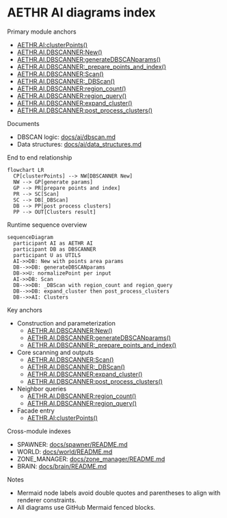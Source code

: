 # AETHR AI diagrams index

Primary module anchors
- [AETHR.AI:clusterPoints()](../../dev/_AI.lua:530)
- [AETHR.AI.DBSCANNER:New()](../../dev/_AI.lua:123)
- [AETHR.AI.DBSCANNER:generateDBSCANparams()](../../dev/_AI.lua:186)
- [AETHR.AI.DBSCANNER:_prepare_points_and_index()](../../dev/_AI.lua:224)
- [AETHR.AI.DBSCANNER:Scan()](../../dev/_AI.lua:319)
- [AETHR.AI.DBSCANNER:_DBScan()](../../dev/_AI.lua:333)
- [AETHR.AI.DBSCANNER:region_count()](../../dev/_AI.lua:275)
- [AETHR.AI.DBSCANNER:region_query()](../../dev/_AI.lua:370)
- [AETHR.AI.DBSCANNER:expand_cluster()](../../dev/_AI.lua:424)
- [AETHR.AI.DBSCANNER:post_process_clusters()](../../dev/_AI.lua:466)

Documents
- DBSCAN logic: [docs/ai/dbscan.md](docs/ai/dbscan.md)
- Data structures: [docs/ai/data_structures.md](docs/ai/data_structures.md)

End to end relationship

```mermaid
flowchart LR
  CP[clusterPoints] --> NW[DBSCANNER New]
  NW --> GP[generate params]
  GP --> PR[prepare points and index]
  PR --> SC[Scan]
  SC --> DB[_DBScan]
  DB --> PP[post process clusters]
  PP --> OUT[Clusters result]
```

Runtime sequence overview

```mermaid
sequenceDiagram
  participant AI as AETHR AI
  participant DB as DBSCANNER
  participant U as UTILS
  AI->>DB: New with points area params
  DB-->>DB: generateDBSCANparams
  DB->>U: normalizePoint per input
  AI->>DB: Scan
  DB-->>DB: _DBScan with region_count and region_query
  DB-->>DB: expand_cluster then post_process_clusters
  DB-->>AI: Clusters
```

Key anchors
- Construction and parameterization
  - [AETHR.AI.DBSCANNER:New()](../../dev/_AI.lua:123)
  - [AETHR.AI.DBSCANNER:generateDBSCANparams()](../../dev/_AI.lua:186)
  - [AETHR.AI.DBSCANNER:_prepare_points_and_index()](../../dev/_AI.lua:224)
- Core scanning and outputs
  - [AETHR.AI.DBSCANNER:Scan()](../../dev/_AI.lua:319)
  - [AETHR.AI.DBSCANNER:_DBScan()](../../dev/_AI.lua:333)
  - [AETHR.AI.DBSCANNER:expand_cluster()](../../dev/_AI.lua:424)
  - [AETHR.AI.DBSCANNER:post_process_clusters()](../../dev/_AI.lua:466)
- Neighbor queries
  - [AETHR.AI.DBSCANNER:region_count()](../../dev/_AI.lua:275)
  - [AETHR.AI.DBSCANNER:region_query()](../../dev/_AI.lua:370)
- Facade entry
  - [AETHR.AI:clusterPoints()](../../dev/_AI.lua:530)

Cross-module indexes
- SPAWNER: [docs/spawner/README.md](docs/spawner/README.md)
- WORLD: [docs/world/README.md](docs/world/README.md)
- ZONE_MANAGER: [docs/zone_manager/README.md](docs/zone_manager/README.md)
- BRAIN: [docs/brain/README.md](docs/brain/README.md)

Notes
- Mermaid node labels avoid double quotes and parentheses to align with renderer constraints.
- All diagrams use GitHub Mermaid fenced blocks.